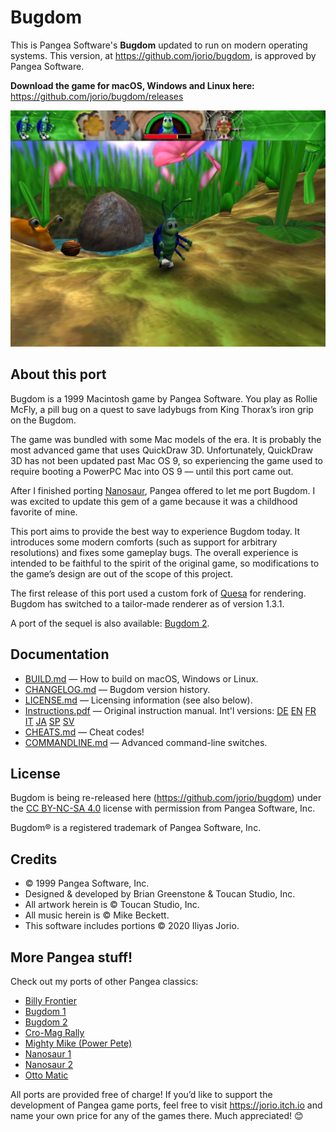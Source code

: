 # Bugdom

This is Pangea Software's **Bugdom** updated to run on modern operating systems.
This version, at https://github.com/jorio/bugdom, is approved by Pangea Software.

**Download the game for macOS, Windows and Linux here:** https://github.com/jorio/bugdom/releases

![Bugdom Screenshot](docs/screenshot.webp)

## About this port

Bugdom is a 1999 Macintosh game by Pangea Software. You play as Rollie McFly, a pill bug on a quest to save ladybugs from King Thorax’s iron grip on the Bugdom.

The game was bundled with some Mac models of the era. It is probably the most advanced game that uses QuickDraw 3D. Unfortunately, QuickDraw 3D has not been updated past Mac OS 9, so experiencing the game used to require booting a PowerPC Mac into OS 9 — until this port came out.

After I finished porting [Nanosaur](https://github.com/jorio/Nanosaur), Pangea offered to let me port Bugdom. I was excited to update this gem of a game because it was a childhood favorite of mine.

This port aims to provide the best way to experience Bugdom today. It introduces some modern comforts (such as support for arbitrary resolutions) and fixes some gameplay bugs. The overall experience is intended to be faithful to the spirit of the original game, so modifications to the game’s design are out of the scope of this project.

The first release of this port used a custom fork of [Quesa](https://github.com/jwwalker/Quesa) for rendering. Bugdom has switched to a tailor-made renderer as of version 1.3.1.

A port of the sequel is also available: [Bugdom 2](https://github.com/jorio/Bugdom2).

## Documentation

- [BUILD.md](BUILD.md) — How to build on macOS, Windows or Linux.
- [CHANGELOG.md](CHANGELOG.md) — Bugdom version history.
- [LICENSE.md](LICENSE.md) — Licensing information (see also below).
- [Instructions.pdf](docs/Instructions.pdf) — Original instruction manual. Int'l versions:
    [DE](docs/Instructions-DE.pdf)
    [EN](docs/Instructions-EN.pdf)
    [FR](docs/Instructions-FR.pdf)
    [IT](docs/Instructions-IT.pdf)
    [JA](docs/Instructions-JA.pdf)
    [SP](docs/Instructions-ES.pdf)
    [SV](docs/Instructions-SV.pdf)
- [CHEATS.md](CHEATS.md) — Cheat codes!
- [COMMANDLINE.md](COMMANDLINE.md) — Advanced command-line switches.

## License

Bugdom is being re-released here (https://github.com/jorio/bugdom) under the [CC BY-NC-SA 4.0](LICENSE.md) license with permission from Pangea Software, Inc.

Bugdom® is a registered trademark of Pangea Software, Inc.

## Credits

- © 1999 Pangea Software, Inc.
- Designed & developed by Brian Greenstone & Toucan Studio, Inc.
- All artwork herein is © Toucan Studio, Inc.
- All music herein is © Mike Beckett.
- This software includes portions © 2020 Iliyas Jorio.

## More Pangea stuff!

Check out my ports of other Pangea classics:
- [Billy Frontier](https://github.com/jorio/BillyFrontier)
- [Bugdom 1](https://github.com/jorio/Bugdom)
- [Bugdom 2](https://github.com/jorio/Bugdom2)
- [Cro-Mag Rally](https://github.com/jorio/CroMagRally)
- [Mighty Mike (Power Pete)](https://github.com/jorio/MightyMike)
- [Nanosaur 1](https://github.com/jorio/Nanosaur)
- [Nanosaur 2](https://github.com/jorio/Nanosaur2)
- [Otto Matic](https://github.com/jorio/OttoMatic)

All ports are provided free of charge! If you’d like to support the development of Pangea game ports, feel free to visit https://jorio.itch.io and name your own price for any of the games there. Much appreciated! 😊
